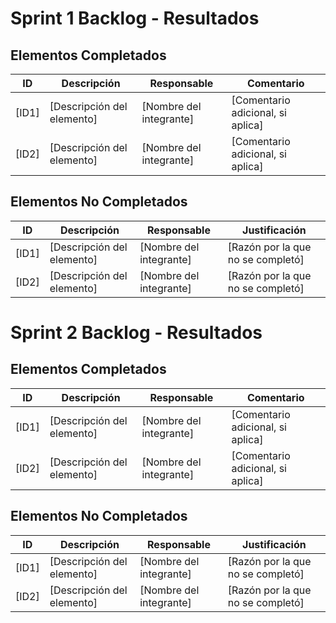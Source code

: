 # Sprint 1 Backlog - Resultados

## Elementos Completados
| **ID** | **Descripción** | **Responsable** | **Comentario** |
|--------|-----------------|-----------------|----------------|
| [ID1]  | [Descripción del elemento] | [Nombre del integrante] | [Comentario adicional, si aplica] |
| [ID2]  | [Descripción del elemento] | [Nombre del integrante] | [Comentario adicional, si aplica] |

## Elementos No Completados
| **ID** | **Descripción** | **Responsable** | **Justificación** |
|--------|-----------------|-----------------|-------------------|
| [ID1]  | [Descripción del elemento] | [Nombre del integrante] | [Razón por la que no se completó] |
| [ID2]  | [Descripción del elemento] | [Nombre del integrante] | [Razón por la que no se completó] |




# Sprint 2 Backlog - Resultados

## Elementos Completados
| **ID** | **Descripción** | **Responsable** | **Comentario** |
|--------|-----------------|-----------------|----------------|
| [ID1]  | [Descripción del elemento] | [Nombre del integrante] | [Comentario adicional, si aplica] |
| [ID2]  | [Descripción del elemento] | [Nombre del integrante] | [Comentario adicional, si aplica] |

## Elementos No Completados
| **ID** | **Descripción** | **Responsable** | **Justificación** |
|--------|-----------------|-----------------|-------------------|
| [ID1]  | [Descripción del elemento] | [Nombre del integrante] | [Razón por la que no se completó] |
| [ID2]  | [Descripción del elemento] | [Nombre del integrante] | [Razón por la que no se completó] |
